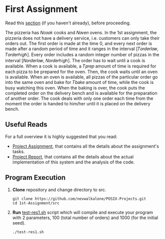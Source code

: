 # First Assignment

Read this [section](https://github.com/nevwalkalone/POSIX-Projects/blob/main/README.md) (if you haven't already), before proceeding.

The pizzeria has 𝑁𝑐𝑜𝑜𝑘 cooks and 𝑁𝑜𝑣𝑒𝑛 ovens. In the 1st assignment, the pizzeria
does not have a delivery service, i.e. customers can only take their orders out. The first order is
made at the time 0, and every next order is made after a random period of time and it ranges in
the interval [𝑇𝑜𝑟𝑑𝑒𝑟𝑙𝑜𝑤, 𝑇𝑜𝑟𝑑𝑒𝑟ℎ𝑖𝑔ℎ]. Every order includes a random integer number of pizzas in
the interval [𝑁𝑜𝑟𝑑𝑒𝑟𝑙𝑜𝑤, 𝑁𝑜𝑟𝑑𝑒𝑟ℎ𝑖𝑔ℎ]. The order has to wait until a cook is available. When a cook
is available, a 𝑇𝑝𝑟𝑒𝑝 amount of time is required for each pizza to be prepared for the oven. Then,
the cook waits until an oven is available. When an oven is available, all pizzas of the particular
order go into the same oven and bake for 𝑇𝑏𝑎𝑘𝑒 amount of time, while the cook is busy
watching this oven. When the baking is over, the cook puts the completed order on the delivery
bench and is available for the preparation of another order. The cook deals with only one order
each time from the moment the order is handed to him/her until it is placed on the delivery
bench.

## Useful Reads

For a full overview it is highly suggested that you read:

- [Project Assignment](assignment-report/project1-assignment.pdf), that contains all the details about the assignment's tasks.
- [Project Report](assignment-report/project1-report.pdf), that contains all the details about the actual implementation of this system and the analysis of the code.

## Program Execution

1. **Clone** repository and change directory to src.

   ```console
   git clone https://github.com/nevwalkalone/POSIX-Projects.git
   cd 1st-Assignment/src
   ```

2. **Run** [test-res1.sh](src/test-res1.sh) script which will compile and execute your program with 2 parameters, 100 (total number of orders) and 1000 (for the initial seed).

   ```console
   ./test-res1.sh
   ```
